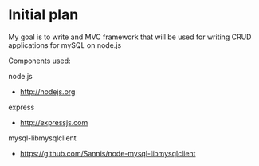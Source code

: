 Initial plan
=======

My goal is to write and MVC framework that will be used for writing CRUD applications for mySQL on node.js

Components used:


node.js
- http://nodejs.org

express
- http://expressjs.com

mysql-libmysqlclient
- https://github.com/Sannis/node-mysql-libmysqlclient
